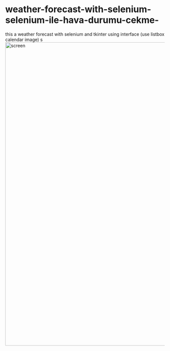 # weather-forecast-with-selenium-selenium-ile-hava-durumu-cekme-
this a weather forecast  with selenium and tkinter using interface  (use listbox calendar image)
s<img width="957" alt="screen" src="https://user-images.githubusercontent.com/119732121/205498447-0c4ffefb-4924-4fcb-9378-e29fde49508a.png">
